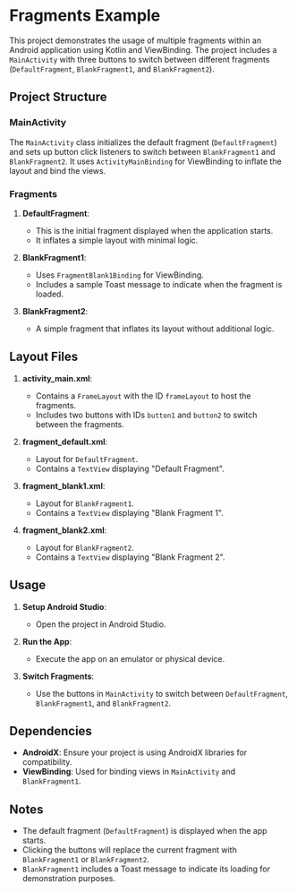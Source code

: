 # Fragments Example

This project demonstrates the usage of multiple fragments within an Android application using Kotlin and ViewBinding. The project includes a `MainActivity` with three buttons to switch between different fragments (`DefaultFragment`, `BlankFragment1`, and `BlankFragment2`).

## Project Structure

### MainActivity

The `MainActivity` class initializes the default fragment (`DefaultFragment`) and sets up button click listeners to switch between `BlankFragment1` and `BlankFragment2`. It uses `ActivityMainBinding` for ViewBinding to inflate the layout and bind the views.

### Fragments

1. **DefaultFragment**: 
   - This is the initial fragment displayed when the application starts.
   - It inflates a simple layout with minimal logic.

2. **BlankFragment1**:
   - Uses `FragmentBlank1Binding` for ViewBinding.
   - Includes a sample Toast message to indicate when the fragment is loaded.

3. **BlankFragment2**:
   - A simple fragment that inflates its layout without additional logic.

## Layout Files

1. **activity_main.xml**:
   - Contains a `FrameLayout` with the ID `frameLayout` to host the fragments.
   - Includes two buttons with IDs `button1` and `button2` to switch between the fragments.

2. **fragment_default.xml**:
   - Layout for `DefaultFragment`.
   - Contains a `TextView` displaying "Default Fragment".

3. **fragment_blank1.xml**:
   - Layout for `BlankFragment1`.
   - Contains a `TextView` displaying "Blank Fragment 1".

4. **fragment_blank2.xml**:
   - Layout for `BlankFragment2`.
   - Contains a `TextView` displaying "Blank Fragment 2".

## Usage

1. **Setup Android Studio**:
   - Open the project in Android Studio.

2. **Run the App**:
   - Execute the app on an emulator or physical device.

3. **Switch Fragments**:
   - Use the buttons in `MainActivity` to switch between `DefaultFragment`, `BlankFragment1`, and `BlankFragment2`.

## Dependencies

- **AndroidX**: Ensure your project is using AndroidX libraries for compatibility.
- **ViewBinding**: Used for binding views in `MainActivity` and `BlankFragment1`.

## Notes

- The default fragment (`DefaultFragment`) is displayed when the app starts.
- Clicking the buttons will replace the current fragment with `BlankFragment1` or `BlankFragment2`.
- `BlankFragment1` includes a Toast message to indicate its loading for demonstration purposes.
